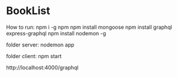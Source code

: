 # BookList

How to run:
npm i -g npm
npm install mongoose
npm install graphql express-graphql
npm install nodemon -g

folder server:
nodemon app

folder client:
npm start

http://localhost:4000/graphql
